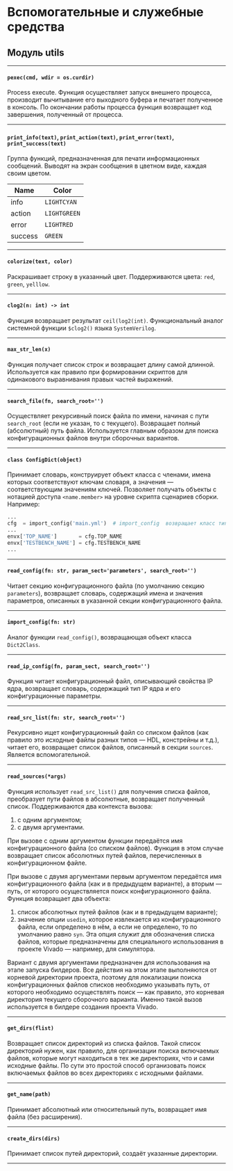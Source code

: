 # Вспомогательные и служебные средства

## Модуль utils
***
#### `pexec(cmd, wdir = os.curdir)`

Process execute. Функция осуществляет запуск внешнего процесса, производит вычитывание его выходного буфера и печатает полученное в консоль. По окончании работы процесса функция возвращает код завершения, полученный от процесса.

***
#### `print_info(text)`, `print_action(text)`, `print_error(text)`, `print_success(text)`

Группа функций, предназначенная для печати информационных сообщений. Выводят на экран сообщения в цветном виде, каждая своим цветом.

Name | Color
-----|------
info | `LIGHTCYAN`
action | `LIGHTGREEN`
error | `LIGHTRED`
success | `GREEN`

***
#### `colorize(text, color)`

Раскрашивает строку в указанный цвет. Поддерживаются цвета: `red`, `green`, `yelllow`.

***
#### `clog2(n: int) -> int`

Функция возвращает результат `ceil(log2(int)`. Функциональный аналог системной функции `$clog2()` языка `SystemVerilog`.

***

#### `max_str_len(x)`

Функция получает список строк и возвращает длину самой длинной. Используется как правило при формировании скриптов для одинакового выравнивания правых частей выражений.

***
#### `search_file(fn, search_root='')`

Осуществляет рекурсивный поиск файла по имени, начиная с пути `search_root` (если не указан, то с текущего). Возвращает полный (абсолютный) путь файла. Используется главным образом для поиска конфигурационных файлов внутри сборочных вариантов.

***
#### `class ConfigDict(object)`

Принимает словарь, конструирует объект класса с членами, имена которых соответствуют ключам словаря, а значения — соответствующим значениям ключей. Позволяет получать объекты с нотацией доступа `<name.member>` на уровне скрипта сценариев сборки. Например:

```python
...
cfg  = import_config('main.yml')  # import_config  возвращает класс типа ConfigDict
...
envx['TOP_NAME']       = cfg.TOP_NAME
envx['TESTBENCH_NAME'] = cfg.TESTBENCH_NAME
...
```

***
#### `read_config(fn: str, param_sect='parameters', search_root='')`

Читает секцию конфигурационного файла (по умолчанию секцию `parameters`), возвращает словарь, содержащий имена и значения параметров, описанных в указанной секции конфигурационного файла.

***
#### `import_config(fn: str)`

Аналог функции `read_config()`, возвращающая объект класса `Dict2Class`.

***
#### `read_ip_config(fn, param_sect, search_root='')`

Функция читает конфигурационный файл, описывающий свойства IP ядра, возвращает словарь, содержащий тип IP ядра и его конфигурационные параметры.

***
#### `read_src_list(fn: str, search_root='')`

Рекурсивно ищет конфигурационный файл со списком файлов (как правило это исходные файлы разных типов — HDL, констрейны и т.д.), читает его, возвращает список файлов, описанный в секции `sources`. Является вспомогательной.

***
#### `read_sources(*args)`

Функция использует `read_src_list()` для получения списка файлов, преобразует пути файлов в абсолютные, возвращает полученный список. Поддерживаются два контекста вызова:

1. с одним аргументом;
1. с двумя аргументами.

При вызове с одним аргументом функции передаётся имя конфигурационного файла (со списком файлов). Функция в этом случае возвращает список абсолютных путей файлов, перечисленных в конфигурационном файле.

При вызове с двумя аргументами первым аргументом передаётся имя конфигурационного файла (как и в предыдущем варианте), а вторым ­­— путь, от которого осуществляется поиск конфигурационного файла. Функция возвращает два объекта:

1. список абсолютных путей файлов (как и в предыдущем варианте);
1. значение опции `usedin`, которое извлекается из конфигурационного файла, если определено в нём, а если не определено, то по умолчанию равно `syn`. Эта опция служит для обозначения списка файлов, которые предназначены для специального использования в проекте Vivado — например, для симулятора.

Вариант с двумя аргументами предназначен для использования на этапе запуска билдеров. Все действия на этом этапе выполняются от корневой директории проекта, поэтому для локализации поиска конфигурационных файлов списков необходимо указывать путь, от которого необходимо осуществлять поиск — как правило, это корневая директория текущего сборочного варианта. Именно такой вызов используется в билдере создания проекта Vivado.

***
#### `get_dirs(flist)`

Возвращает список директорий из списка файлов. Такой список директорий нужен, как правило, для организации поиска включаемых файлов, которые могут находиться в тех же директориях, что и сами исходные файлы. По сути это простой способ организовать поиск включаемых файлов во всех директориях с исходными файлами.

***
#### `get_name(path)`

Принимает абсолютный или относительный путь, возвращает имя файла (без расширения).

***
#### `create_dirs(dirs)`

Принимает список путей директорий, создаёт указанные директории.

***
